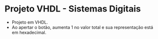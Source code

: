 # Projeto VHDL - Sistemas Digitais
* Projeto em VHDL.
* Ao apertar o botão, aumenta 1 no valor total e sua representação está em hexadecimal.
